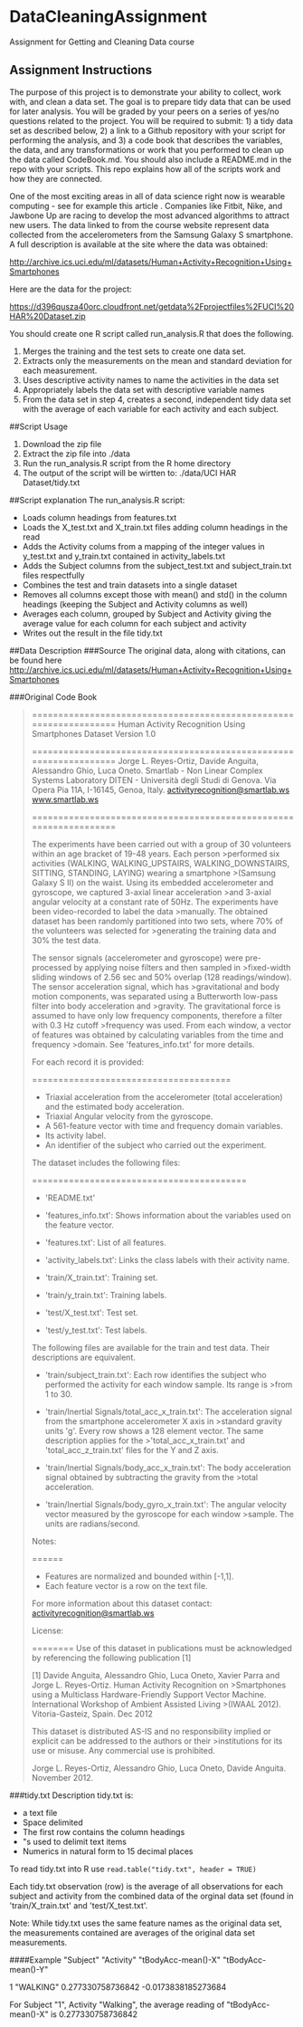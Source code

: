 # DataCleaningAssignment
Assignment for Getting and Cleaning Data course 

## Assignment Instructions
The purpose of this project is to demonstrate your ability to collect, work with, and clean a data set. The goal is to prepare tidy data that can be used for later analysis. You will be graded by your peers on a series of yes/no questions related to the project. You will be required to submit: 1) a tidy data set as described below, 2) a link to a Github repository with your script for performing the analysis, and 3) a code book that describes the variables, the data, and any transformations or work that you performed to clean up the data called CodeBook.md. You should also include a README.md in the repo with your scripts. This repo explains how all of the scripts work and how they are connected.  

One of the most exciting areas in all of data science right now is wearable computing - see for example this article . Companies like Fitbit, Nike, and Jawbone Up are racing to develop the most advanced algorithms to attract new users. The data linked to from the course website represent data collected from the accelerometers from the Samsung Galaxy S smartphone. A full description is available at the site where the data was obtained: 

http://archive.ics.uci.edu/ml/datasets/Human+Activity+Recognition+Using+Smartphones 

Here are the data for the project: 

https://d396qusza40orc.cloudfront.net/getdata%2Fprojectfiles%2FUCI%20HAR%20Dataset.zip 

 You should create one R script called run_analysis.R that does the following.
1. Merges the training and the test sets to create one data set.
2. Extracts only the measurements on the mean and standard deviation for each measurement.
3. Uses descriptive activity names to name the activities in the data set
4. Appropriately labels the data set with descriptive variable names
5. From the data set in step 4, creates a second, independent tidy data set with the average of each variable for each activity and each subject.


##Script Usage
1. Download the zip file
2. Extract the zip file into ./data
3. Run the run_analysis.R script from the R home directory
4. The output of the script will be wirtten to: ./data/UCI HAR Dataset/tidy.txt

##Script explanation
The run_analysis.R script:
- Loads column headings from features.txt
- Loads the X_test.txt and X_train.txt files adding column headings in the read 
- Adds the Activity colums from a mapping of the integer values in y_test.txt and y_train.txt contained in activity_labels.txt
- Adds the Subject columns from the subject_test.txt and subject_train.txt files respectfully
- Combines the test and train datasets into a single dataset
- Removes all columns except those with mean() and std() in the column headings (keeping the Subject and Activity columns as well)
- Averages each column, grouped by Subject and Activity giving the average value for each column for each subject and activity
- Writes out the result in the file tidy.txt

##Data Description
###Source
The original data, along with citations, can be found here
http://archive.ics.uci.edu/ml/datasets/Human+Activity+Recognition+Using+Smartphones

###Original Code Book

>==================================================================
>Human Activity Recognition Using Smartphones Dataset
>Version 1.0
>
>==================================================================
>Jorge L. Reyes-Ortiz, Davide Anguita, Alessandro Ghio, Luca Oneto.
>Smartlab - Non Linear Complex Systems Laboratory
>DITEN - Università degli Studi di Genova.
>Via Opera Pia 11A, I-16145, Genoa, Italy.
>activityrecognition@smartlab.ws
>www.smartlab.ws
>
>==================================================================
>
>The experiments have been carried out with a group of 30 volunteers within an age bracket of 19-48 years. Each person >performed six activities (WALKING, WALKING_UPSTAIRS, WALKING_DOWNSTAIRS, SITTING, STANDING, LAYING) wearing a smartphone >(Samsung Galaxy S II) on the waist. Using its embedded accelerometer and gyroscope, we captured 3-axial linear acceleration >and 3-axial angular velocity at a constant rate of 50Hz. The experiments have been video-recorded to label the data >manually. The obtained dataset has been randomly partitioned into two sets, where 70% of the volunteers was selected for >generating the training data and 30% the test data. 
>
>The sensor signals (accelerometer and gyroscope) were pre-processed by applying noise filters and then sampled in >fixed-width sliding windows of 2.56 sec and 50% overlap (128 readings/window). The sensor acceleration signal, which has >gravitational and body motion components, was separated using a Butterworth low-pass filter into body acceleration and >gravity. The gravitational force is assumed to have only low frequency components, therefore a filter with 0.3 Hz cutoff >frequency was used. From each window, a vector of features was obtained by calculating variables from the time and frequency >domain. See 'features_info.txt' for more details. 
>
>For each record it is provided:
>
>======================================
>
>- Triaxial acceleration from the accelerometer (total acceleration) and the estimated body acceleration.
>- Triaxial Angular velocity from the gyroscope. 
>- A 561-feature vector with time and frequency domain variables. 
>- Its activity label. 
>- An identifier of the subject who carried out the experiment.
>
>The dataset includes the following files:
>
>=========================================
>
>- 'README.txt'
>
>- 'features_info.txt': Shows information about the variables used on the feature vector.
>
>- 'features.txt': List of all features.
>
>- 'activity_labels.txt': Links the class labels with their activity name.
>
>- 'train/X_train.txt': Training set.
>
>- 'train/y_train.txt': Training labels.
>
>- 'test/X_test.txt': Test set.
>
>- 'test/y_test.txt': Test labels.
>
>The following files are available for the train and test data. Their descriptions are equivalent. 
>
>- 'train/subject_train.txt': Each row identifies the subject who performed the activity for each window sample. Its range is >from 1 to 30. 
>
>- 'train/Inertial Signals/total_acc_x_train.txt': The acceleration signal from the smartphone accelerometer X axis in >standard gravity units 'g'. Every row shows a 128 element vector. The same description applies for the >'total_acc_x_train.txt' and 'total_acc_z_train.txt' files for the Y and Z axis. 
>
>- 'train/Inertial Signals/body_acc_x_train.txt': The body acceleration signal obtained by subtracting the gravity from the >total acceleration. 
>
>- 'train/Inertial Signals/body_gyro_x_train.txt': The angular velocity vector measured by the gyroscope for each window >sample. The units are radians/second. 
>
>Notes: 
>
>======
>- Features are normalized and bounded within [-1,1].
>- Each feature vector is a row on the text file.
>
>For more information about this dataset contact: activityrecognition@smartlab.ws
>
>License:
>
>========
>Use of this dataset in publications must be acknowledged by referencing the following publication [1] 
>
>[1] Davide Anguita, Alessandro Ghio, Luca Oneto, Xavier Parra and Jorge L. Reyes-Ortiz. Human Activity Recognition on >Smartphones using a Multiclass Hardware-Friendly Support Vector Machine. International Workshop of Ambient Assisted Living >(IWAAL 2012). Vitoria-Gasteiz, Spain. Dec 2012
>
>This dataset is distributed AS-IS and no responsibility implied or explicit can be addressed to the authors or their >institutions for its use or misuse. Any commercial use is prohibited.
>
>Jorge L. Reyes-Ortiz, Alessandro Ghio, Luca Oneto, Davide Anguita. November 2012.
>

###tidy.txt Description
tidy.txt is:
- a text file
- Space delimited
- The first row contains the column headings
- "s used to delimit text items
- Numerics in natural form to 15 decimal places

To read tidy.txt into R use `read.table("tidy.txt", header = TRUE)`

Each tidy.txt observation (row) is the average of all observations for each subject and activity from the combined data of the orginal data set (found in 'train/X_train.txt' and 'test/X_test.txt'.

Note:  While tidy.txt uses the same feature names as the original data set, the measurements contained are averages of the original data set measurements.

####Example
"Subject" "Activity" "tBodyAcc-mean()-X" "tBodyAcc-mean()-Y"

1 "WALKING" 0.277330758736842 -0.0173838185273684

For Subject "1", Activity "Walking", the average reading of "tBodyAcc-mean()-X" is 0.277330758736842
